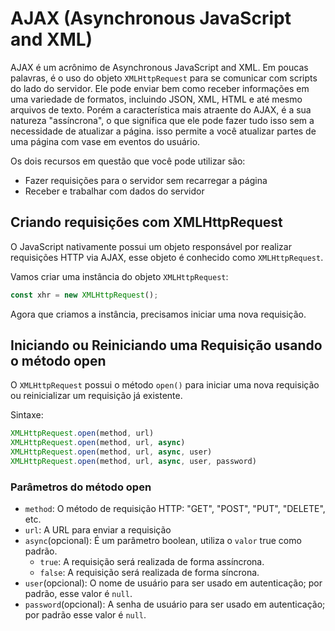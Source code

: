# AJAX (Asynchronous JavaScript and XML)

AJAX é um acrônimo de Asynchronous JavaScript and XML. Em poucas palavras, é o uso do objeto `XMLHttpRequest` para se comunicar com scripts do lado do servidor. Ele pode enviar bem como receber informações em uma variedade de formatos, incluindo JSON, XML, HTML e até mesmo arquivos de texto. Porém a característica mais atraente do AJAX, é a sua natureza "assíncrona", o que significa que ele pode fazer tudo isso sem a necessidade de atualizar a página. isso permite a você atualizar partes de uma página com vase em eventos do usuário.

Os dois recursos em questão que você pode utilizar são:

* Fazer requisições para o servidor sem recarregar a página
* Receber e trabalhar com dados do servidor

## Criando requisições com XMLHttpRequest

O JavaScript nativamente possui um objeto responsável por realizar requisições HTTP via AJAX, esse objeto é conhecido como `XMLHttpRequest`.

Vamos criar uma instância do objeto `XMLHttpRequest`:

```js
const xhr = new XMLHttpRequest();
```

Agora que criamos a instância, precisamos iniciar uma nova requisição.

## Iniciando ou Reiniciando uma Requisição usando o método open

O `XMLHttpRequest` possui o método `open()` para iniciar uma nova requisição ou reinicializar um requisição já existente.

Sintaxe:

```js
XMLHttpRequest.open(method, url)
XMLHttpRequest.open(method, url, async)
XMLHttpRequest.open(method, url, async, user)
XMLHttpRequest.open(method, url, async, user, password)
```

### Parâmetros do método open

* `method`: O método de requisição HTTP: "GET", "POST", "PUT", "DELETE", etc.
* `url`: A URL para enviar a requisição
* `async`(opcional): É um parâmetro boolean, utiliza o `valor` true como padrão.
  * `true`: A requisição será realizada de forma assíncrona.
  * `false`: A requisição será realizada de forma síncrona.
* `user`(opcional): O nome de usuário para ser usado em autenticação; por padrão, esse valor é `null`.
* `password`(opcional): A senha de usuário para ser usado em autenticação; por padrão esse valor é `null`.
